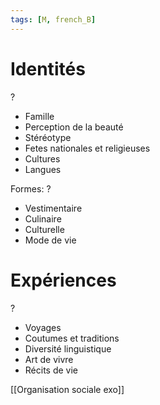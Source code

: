 ```yaml
---
tags: [M, french_B] 
---
```



# Identités
?
- Famille
- Perception de la beauté
- Stéréotype
- Fetes nationales et religieuses
- Cultures
- Langues

Formes:
?
- Vestimentaire
- Culinaire
- Culturelle
- Mode de vie


# Expériences
?
- Voyages
- Coutumes et traditions
- Diversité linguistique
- Art de vivre
- Récits de vie


[[Organisation sociale exo]]

